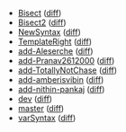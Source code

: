   * [Bisect](https://fennecdjay.github.io/gwion-coverage-report/Bisect) ([diff](https://fennecdjay.github.io/gwion-coverage-report/Bisect/diff.html))
  * [Bisect2](https://fennecdjay.github.io/gwion-coverage-report/Bisect2) ([diff](https://fennecdjay.github.io/gwion-coverage-report/Bisect2/diff.html))
  * [NewSyntax](https://fennecdjay.github.io/gwion-coverage-report/NewSyntax) ([diff](https://fennecdjay.github.io/gwion-coverage-report/NewSyntax/diff.html))
  * [TemplateRight](https://fennecdjay.github.io/gwion-coverage-report/TemplateRight) ([diff](https://fennecdjay.github.io/gwion-coverage-report/TemplateRight/diff.html))
  * [add-Aleserche](https://fennecdjay.github.io/gwion-coverage-report/add-Aleserche) ([diff](https://fennecdjay.github.io/gwion-coverage-report/add-Aleserche/diff.html))
  * [add-Pranav2612000](https://fennecdjay.github.io/gwion-coverage-report/add-Pranav2612000) ([diff](https://fennecdjay.github.io/gwion-coverage-report/add-Pranav2612000/diff.html))
  * [add-TotallyNotChase](https://fennecdjay.github.io/gwion-coverage-report/add-TotallyNotChase) ([diff](https://fennecdjay.github.io/gwion-coverage-report/add-TotallyNotChase/diff.html))
  * [add-amberisvibin](https://fennecdjay.github.io/gwion-coverage-report/add-amberisvibin) ([diff](https://fennecdjay.github.io/gwion-coverage-report/add-amberisvibin/diff.html))
  * [add-nithin-pankaj](https://fennecdjay.github.io/gwion-coverage-report/add-nithin-pankaj) ([diff](https://fennecdjay.github.io/gwion-coverage-report/add-nithin-pankaj/diff.html))
  * [dev](https://fennecdjay.github.io/gwion-coverage-report/dev) ([diff](https://fennecdjay.github.io/gwion-coverage-report/dev/diff.html))
  * [master](https://fennecdjay.github.io/gwion-coverage-report/master) ([diff](https://fennecdjay.github.io/gwion-coverage-report/master/diff.html))
  * [varSyntax](https://fennecdjay.github.io/gwion-coverage-report/varSyntax) ([diff](https://fennecdjay.github.io/gwion-coverage-report/varSyntax/diff.html))
